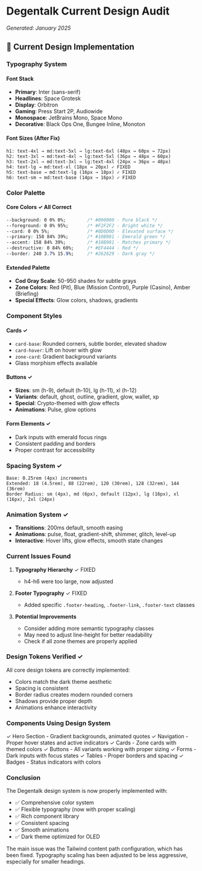 # Degentalk Current Design Audit
*Generated: January 2025*

## 🎨 Current Design Implementation

### Typography System

#### Font Stack
- **Primary**: Inter (sans-serif)
- **Headlines**: Space Grotesk
- **Display**: Orbitron
- **Gaming**: Press Start 2P, Audiowide
- **Monospace**: JetBrains Mono, Space Mono
- **Decorative**: Black Ops One, Bungee Inline, Monoton

#### Font Sizes (After Fix)
```
h1: text-4xl → md:text-5xl → lg:text-6xl (48px → 60px → 72px)
h2: text-3xl → md:text-4xl → lg:text-5xl (36px → 48px → 60px) 
h3: text-2xl → md:text-3xl → lg:text-4xl (24px → 36px → 48px)
h4: text-lg → md:text-xl (18px → 20px) ✓ FIXED
h5: text-base → md:text-lg (16px → 18px) ✓ FIXED
h6: text-sm → md:text-base (14px → 16px) ✓ FIXED
```

### Color Palette

#### Core Colors ✓ All Correct
```css
--background: 0 0% 0%;        /* #000000 - Pure black */
--foreground: 0 0% 95%;       /* #F2F2F2 - Bright white */
--card: 0 0% 5%;              /* #0D0D0D - Elevated surface */
--primary: 158 84% 39%;       /* #10B981 - Emerald green */
--accent: 158 84% 39%;        /* #10B981 - Matches primary */
--destructive: 0 84% 60%;     /* #EF4444 - Red */
--border: 240 3.7% 15.9%;     /* #262629 - Dark gray */
```

#### Extended Palette
- **Cod Gray Scale**: 50-950 shades for subtle grays
- **Zone Colors**: Red (Pit), Blue (Mission Control), Purple (Casino), Amber (Briefing)
- **Special Effects**: Glow colors, shadows, gradients

### Component Styles

#### Cards ✓
- `card-base`: Rounded corners, subtle border, elevated shadow
- `card-hover`: Lift on hover with glow
- `zone-card`: Gradient background variants
- Glass morphism effects available

#### Buttons ✓
- **Sizes**: sm (h-9), default (h-10), lg (h-11), xl (h-12)
- **Variants**: default, ghost, outline, gradient, glow, wallet, xp
- **Special**: Crypto-themed with glow effects
- **Animations**: Pulse, glow options

#### Form Elements ✓
- Dark inputs with emerald focus rings
- Consistent padding and borders
- Proper contrast for accessibility

### Spacing System ✓
```
Base: 0.25rem (4px) increments
Extended: 18 (4.5rem), 88 (22rem), 120 (30rem), 128 (32rem), 144 (36rem)
Border Radius: sm (4px), md (6px), default (12px), lg (16px), xl (16px), 2xl (24px)
```

### Animation System ✓
- **Transitions**: 200ms default, smooth easing
- **Animations**: pulse, float, gradient-shift, shimmer, glitch, level-up
- **Interactive**: Hover lifts, glow effects, smooth state changes

### Current Issues Found

1. **Typography Hierarchy** ✓ FIXED
   - h4-h6 were too large, now adjusted

2. **Footer Typography** ✓ FIXED
   - Added specific `.footer-heading`, `.footer-link`, `.footer-text` classes

3. **Potential Improvements**
   - Consider adding more semantic typography classes
   - May need to adjust line-height for better readability
   - Check if all zone themes are properly applied

### Design Tokens Verified ✓

All core design tokens are correctly implemented:
- Colors match the dark theme aesthetic
- Spacing is consistent
- Border radius creates modern rounded corners
- Shadows provide proper depth
- Animations enhance interactivity

### Components Using Design System

✓ Hero Section - Gradient backgrounds, animated quotes
✓ Navigation - Proper hover states and active indicators
✓ Cards - Zone cards with themed colors
✓ Buttons - All variants working with proper sizing
✓ Forms - Dark inputs with focus states
✓ Tables - Proper borders and spacing
✓ Badges - Status indicators with colors

### Conclusion

The Degentalk design system is now properly implemented with:
- ✅ Comprehensive color system
- ✅ Flexible typography (now with proper scaling)
- ✅ Rich component library
- ✅ Consistent spacing
- ✅ Smooth animations
- ✅ Dark theme optimized for OLED

The main issue was the Tailwind content path configuration, which has been fixed. Typography scaling has been adjusted to be less aggressive, especially for smaller headings.